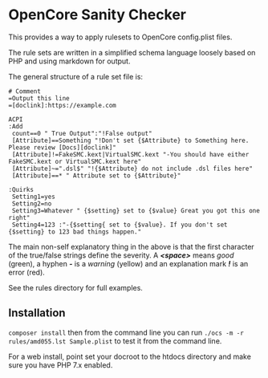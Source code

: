 # OpenCore Sanity Checker
This provides a way to apply rulesets to OpenCore config.plist files.

The rule sets are written in a simplified schema language loosely based on PHP
and using markdown for output.

The general structure of a rule set file is:

```
# Comment
=Output this line
=[doclink]:https://example.com

ACPI
:Add
 count==0 " True Output":"!False output"
 [Attribute]==Something "!Don't set {$Attribute} to Something here. Please review [Docs][doclink]"
 [Attribute]!=FakeSMC.kext|VirtualSMC.kext "-You should have either FakeSMC.kext or VirtualSMC.kext here"
 [Attribute]~=".dsl$" "!{$Attribute} do not include .dsl files here"
 [Attribute]==* " Attribute set to {$Attribute}"

:Quirks
 Setting1=yes
 Setting2=no
 Setting3=Whatever " {$setting} set to {$value} Great you got this one right"
 Setting4=123 :"-{$setting{ set to {$value}. If you don't set {$setting} to 123 bad things happen."
```

The main non-self explanatory thing in the above is that the first character of the true/false strings
define the severity. A ***\<space\>*** means *good* (green), a hyphen ***-*** is a *warning* (yellow) and an
explanation mark ***!*** is an error (red).

See the rules directory for full examples.

## Installation

`composer install` then from the command line you can run `./ocs -m -r rules/amd055.lst Sample.plist` to test it from the command line.

For a web install, point set your docroot to the htdocs directory and make sure you have PHP 7.x enabled.
